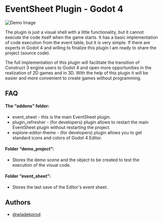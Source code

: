 # EventSheet Plugin - Godot 4

![Demo Image](https://github.com/user-attachments/assets/3372e752-4e49-4e87-90f2-61b9b195eaff)

The plugin is just a visual shell with a little functionality, but it cannot execute the code itself when the game starts. It has a basic implementation of code execution from the event table, but it is very simple.
If there are experts in Godot 4 and willing to finalize this plugin I am ready to share the project (source code).

The full implementation of this plugin will facilitate the transition of Construct 3 engine users to Godot 4 and open more opportunities in the realization of 2D games and in 3D. With the help of this plugin it will be easier and more convenient to create games without programming.
## FAQ

#### The “addons” folder:

- event_sheet - this is the main EventSheet plugin.
- plugin_refresher - (for developers) plugin allows to restart the main EventSheet plugin without restarting the project.
- explore-editor-theme - (for developers) plugin allows you to get standard icons and colors of Godot 4 Editor.

#### Folder “demo_project”:

- Stores the demo scene and the object to be created to test the execution of the visual code.

#### Folder “event_sheet”:

- Stores the last save of the Editor's event sheet.
## Authors

- [@wladekprod](https://github.com/WladekProd)

